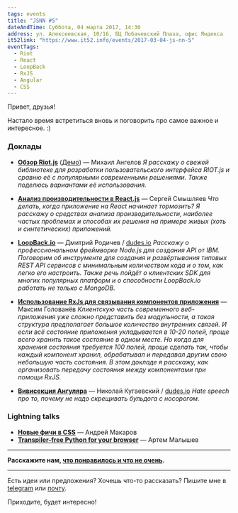 ```yaml
---
tags: events
title: "JSNN #5"
dateAndTime: Суббота, 04 марта 2017, 14:30
address: ул. Алексеевская, 10/16, БЦ Лобачевский Плаза, офис Яндекса
it52link: "https://www.it52.info/events/2017-03-04-js-nn-5"
eventTags:
  - Riot
  - React
  - LoopBack
  - RxJS
  - Angular
  - CSS
---
```


Привет, друзья!

Настало время встретиться вновь и поговорить про самое важное и интересное. :)

### Доклады

* **[Обзор Riot.js](https://mikhail-angelov.github.io/presentation-riot/#/)** ([Демо](https://mikhail-angelov.github.io/presentation-riot/demo/)) — Михаил Ангелов
_Я расскажу о свежей библиотеке для разработки пользовательского интерфейса RIOT.js и сравню её с популярными современными решениями. Также поделюсь вариантами её использования._

* **[Анализ производительности в React.js](https://github.com/sesm/JSNN5_react_apps_performance)** — Сергей Смышляев
_Что делать, когда приложение на React начинает тормозить? Я расскажу о средствах анализа производительности, наиболее частых проблемах и способах их решения на примере живых (хоть и синтетических) приложений._

* **[LoopBack.io](https://noroot.github.io/slides/loopback.io/)** — Дмитрий Родичев / [dudes.io](https://dudes.io)
_Расскажу о профессиональном фреймворке Node.js для создания API от IBM. Поговорим об инструменте для создания и развёртывания типовых REST API сервисов с минимальным количеством кода и о том, как легко его настроить. Также речь пойдёт о клиентских SDK для многих популярных платформ и о способности LoopBack.io работать не только с MongoDB._

* **[Использование RxJs для связывания компонентов приложения](https://amayun.github.io/rxjs/)** — Максим Голованёв
_Клиентскую часть современного веб-приложения уже сложно представить без модульности, а такая структура предполагает большое количество внутренних связей. И если всё состояние приложения укладывается в 10-20 полей, проще всего хранить такое состояние в одном месте. Но когда для хранения состояния требуется 100 полей, проще сделать так, чтобы каждый компонент хранил, обрабатывал и передавал другим свою небольшую часть состояния. В этом докладе я расскажу, как организовать передачу состояния между компонентами при помощи RxJS._

* **[Вивисекция Ангуляра](http://slides.kugaevsky.ru/vivisection.html#/)** — Николай Кугаевский / [dudes.io](https://dudes.io)
_Hate speech про то, почему не надо скрещивать бульдога с носорогом._

### Lightning talks

* **[Новые фичи в CSS](https://r3nya.github.io/new-css-features/)** — Андрей Макаров
* **[Transpiler-free Python for your browser](http://proofit404.github.io/talks/transpiler-free-python-for-your-browser/#/)** — Артем Малышев

----
**Расскажите нам, [что понравилось и что не очень](https://events.yandex.ru/events/yagosti/04-03-2017/feedback).**

----

Есть идеи или предложения? Хочешь что-то рассказать?
Пишите мне в [telegram](https://telegram.me/r3nya) или [почту](mailto:me@r3nya.ru).

Приходите, будет интересно!
